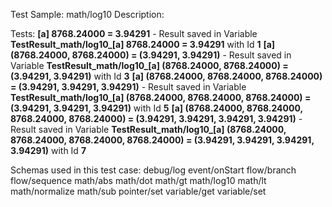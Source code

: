 Test Sample: math/log10
Description: 

Tests:
	**[a] 8768.24000 = 3.94291** - Result saved in Variable **TestResult_math/log10_[a] 8768.24000 = 3.94291** with Id **1**
	**[a] (8768.24000, 8768.24000) = (3.94291, 3.94291)** - Result saved in Variable **TestResult_math/log10_[a] (8768.24000, 8768.24000) = (3.94291, 3.94291)** with Id **3**
	**[a] (8768.24000, 8768.24000, 8768.24000) = (3.94291, 3.94291, 3.94291)** - Result saved in Variable **TestResult_math/log10_[a] (8768.24000, 8768.24000, 8768.24000) = (3.94291, 3.94291, 3.94291)** with Id **5**
	**[a] (8768.24000, 8768.24000, 8768.24000, 8768.24000) = (3.94291, 3.94291, 3.94291, 3.94291)** - Result saved in Variable **TestResult_math/log10_[a] (8768.24000, 8768.24000, 8768.24000, 8768.24000) = (3.94291, 3.94291, 3.94291, 3.94291)** with Id **7**

Schemas used in this test case:
	debug/log
	event/onStart
	flow/branch
	flow/sequence
	math/abs
	math/dot
	math/gt
	math/log10
	math/lt
	math/normalize
	math/sub
	pointer/set
	variable/get
	variable/set
